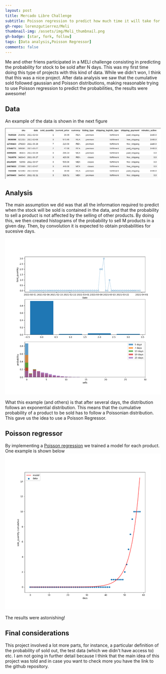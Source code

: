 ```yaml
---
layout: post
title: Mercado Libre Challenge 
subtitle: Poisson regression to predict how much time it will take for stock to be sold
gh-repo: lorenzgutierrez/Meli
thumbnail-img: /assets/img/Meli_thumbnail.png
gh-badge: [star, fork, follow]
tags: [Data analysis,Poisson Regressor]
comments: false
---
```


Me and other friens participated in a MELI challenge consisting in predicting the probability for stock to be sold after N days. This was my first time doing this type of projects with this kind of data. While we didn't won, I think that this was a nice project. After data analysis we saw that the cumulative sold followed gaussian and Poisson distributions, making reasonable trying to use Poisson regression to predict the probabilities, the results were awesome!

## Data
An example of the data is shown in the next figure

![Figure 1](/assets/Figuras/Meli_data.png)

## Analysis
The main assumption we did was that all the information required to predict when the stock will be sold is contained in the data, and that the probability to sell a product is not affected by the selling of other products. By doing this, we then created histograms of the probability to sell M products in a given day. Then, by convolution it is expected to obtain probabilities for sucesive days.

![Figure 2](/assets/Figuras/Meli_analysis.png)

What this example (and others) is that after several days, the distribution follows an exponential distribution. This means that the cumulative probability of a product to be sold has to follow a Poissonian distribution. This gave us the idea to use a Poisson Regressor.

## Poisson regressor
By implementing a [Poisson regression](https://en.wikipedia.org/wiki/Poisson_regression) we trained a model for each product. One example is shown below
![Figure 3](/assets/Figuras/Meli_poisson.png)

The results were astonishing!

## Final considerations
This project involved a lot more parts, for instance, a particular definition of the probability of sold out, the test data (which we didn't have access to) etc. I am not going in further detail because I think that the main idea of this project was told and in case you want to check more you have the link to the github repository.
